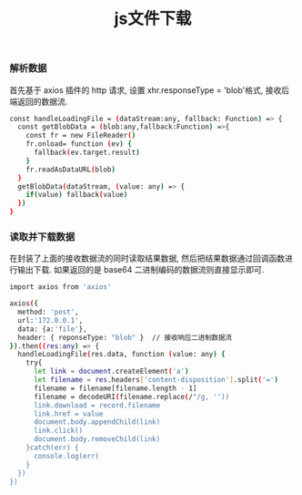 ﻿---
title: "js文件下载"
tags:
  - Articles
---

### 解析数据

首先基于 axios 插件的 http 请求, 设置 xhr.responseType = 'blob'格式, 接收后端返回的数据流.

```bash
const handleLoadingFile = (dataStream:any, fallback: Function) => {
  const getBlobData = (blob:any,fallback:Function) =>{
    const fr = new FileReader()
    fr.onload= function (ev) {
      fallback(ev.target.result)
    }
    fr.readAsDataURL(blob)
  }
  getBlobData(dataStream, (value: any) => {
    if(value) fallback(value)
  })
}
```

### 读取并下载数据

在封装了上面的接收数据流的同时读取结果数据, 然后把结果数据通过回调函数进行输出下载. 如果返回的是 base64 二进制编码的数据流则直接显示即可.

```bash
import axios from 'axios'

axios({
  method: 'post',
  url:'172.0.0.1',
  data: {a:'file'},
  header: { reponseType: "blob" }  // 接收响应二进制数据流
}).then((res:any) => {
  handleLoadingFile(res.data, function (value: any) {
    try{
      let link = document.createElement('a')
      let filename = res.headers['content-disposition'].split('=')
      filename = filename[filename.length - 1]
      filename = decodeURI(filename.replace(/"/g, ''))
      link.download = record.filename
      link.href = value
      document.body.appendChild(link)
      link.click()
      document.body.removeChild(link)
    }catch(err) {
      console.log(err)
    }
  })
})
```
